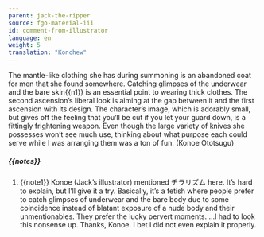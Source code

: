 ```yaml
---
parent: jack-the-ripper
source: fgo-material-iii
id: comment-from-illustrator
language: en
weight: 5
translation: "Konchew"
---
```


The mantle-like clothing she has during summoning is an abandoned coat for men that she found somewhere. Catching glimpses of the underwear and the bare skin{{n1}} is an essential point to wearing thick clothes. The second ascension’s liberal look is aiming at the gap between it and the first ascension with its design. The character’s image, which is adorably small, but gives off the feeling that you’ll be cut if you let your guard down, is a fittingly frightening weapon. Even though the large variety of knives she possesses won’t see much use, thinking about what purpose each could serve while I was arranging them was a ton of fun. (Konoe Ototsugu)

##### {{notes}}

1. {{note1}} Konoe (Jack’s illustrator) mentioned チラリズム here. It’s hard to explain, but I’ll give it a try.
Basically, it’s a fetish where people prefer to catch glimpses of underwear and the bare body due to some coincidence instead of blatant exposure of a nude body and their unmentionables. They prefer the lucky pervert moments.
…I had to look this nonsense up. Thanks, Konoe. I bet I did not even explain it properly.
